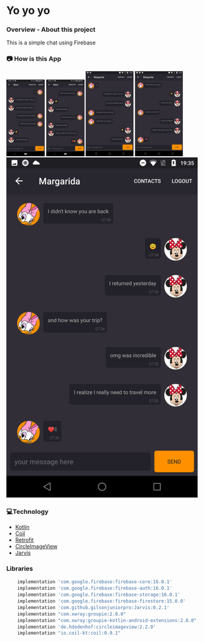 # Yo yo yo

### **Overview - About this project**
This is a simple chat using Firebase


### 📷 How is this App
<img src="Screenshot_20200429-193539.png" width="20%"></img>
<img src="Screenshot_20200429-193543.png" width="20%"></img>
<img src="Screenshot_20200429-193555.png" width="25%"></img>
<img src="Screenshot_20200429-193559.png" width="25%"></img>
[![Watch the video](Screenshot_20200429-193559.png)](https://github.com/gilsonjuniorpro/Yoyoyo/blob/master/screen-recording_20200429-193323.mp4)


### 💻Technology
- [Kotlin](https://kotlinlang.org/)
- [Coil](https://coil-kt.github.io/coil/)
- [Retrofit](https://square.github.io/retrofit/)
- [CircleImageView](https://github.com/hdodenhof/CircleImageView)
- [Jarvis](https://github.com/gilsonjuniorpro/Jarvis)


### Libraries
```bash
    implementation 'com.google.firebase:firebase-core:16.0.1'
    implementation 'com.google.firebase:firebase-auth:16.0.1'
    implementation 'com.google.firebase:firebase-storage:16.0.1'
    implementation 'com.google.firebase:firebase-firestore:15.0.0'
    implementation 'com.github.gilsonjuniorpro:Jarvis:0.2.1'
    implementation "com.xwray:groupie:2.8.0"
    implementation "com.xwray:groupie-kotlin-android-extensions:2.8.0"
    implementation 'de.hdodenhof:circleimageview:2.2.0'
    implementation "io.coil-kt:coil:0.9.1"
 ```
